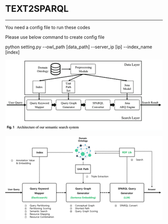 # TEXT2SPARQL
---
You need a config file to run these codes

Please use below command to create config file

python setting.py --owl_path [data_path] --server_ip [ip] --index_name [index]

![Untitled](/assets/그림1.png)

![Untitled](/assets/그림2.png)